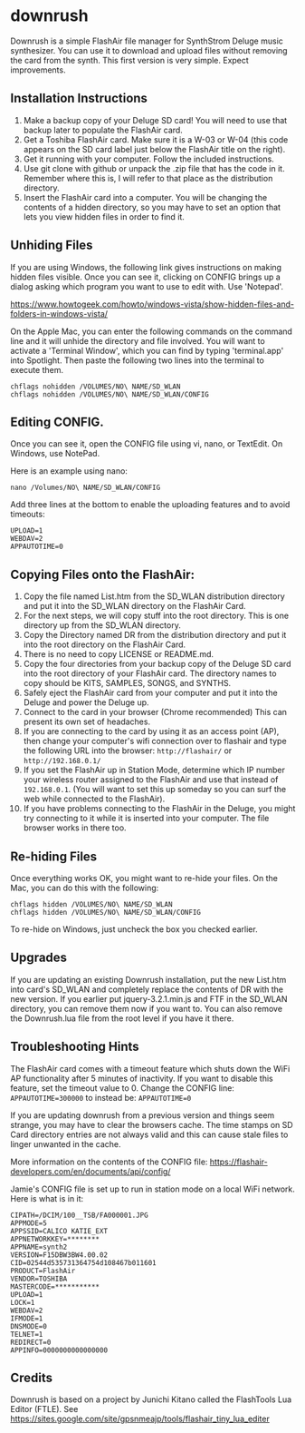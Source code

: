 # downrush
Downrush is a simple FlashAir file manager for SynthStrom Deluge music synthesizer. You can use it to download and upload files without removing the card from the synth. This first version is very simple. Expect improvements.

## Installation Instructions
1. Make a backup copy of your Deluge SD card! You will need to use that backup later to populate the FlashAir card.
1. Get a Toshiba FlashAir card. Make sure it is a  W-03 or W-04 (this code appears on the SD card label just below the FlashAir title on the right).
1. Get it running with your computer. Follow the included instructions.
1. Use git clone with github or unpack the .zip file that has the code in it. Remember where this is, I will refer to that place as the distribution directory.
1. Insert the FlashAir card into a computer. You will be changing the contents of a hidden directory, so you may have
to set an option that lets you view hidden files in order to find it. 

## Unhiding Files
If you are using Windows, the following link gives instructions on making hidden files visible. Once you can see it, clicking on CONFIG brings up a dialog asking which program you want to use to edit with. Use 'Notepad'.


https://www.howtogeek.com/howto/windows-vista/show-hidden-files-and-folders-in-windows-vista/


On the Apple Mac, you can enter the following commands on the command line and it will unhide the directory and file involved.
You will want to activate a 'Terminal Window', which you can find by typing 'terminal.app' into Spotlight. Then paste the following two lines into the terminal to execute them.
````
chflags nohidden /VOLUMES/NO\ NAME/SD_WLAN
chflags nohidden /VOLUMES/NO\ NAME/SD_WLAN/CONFIG
````

## Editing CONFIG.
Once you can see it, open the CONFIG file using vi, nano, or TextEdit. On Windows, use NotePad.

Here is an example using nano:
```
nano /Volumes/NO\ NAME/SD_WLAN/CONFIG
```
Add three lines at the bottom to enable the uploading features and to avoid timeouts:
```
UPLOAD=1
WEBDAV=2
APPAUTOTIME=0
```

## Copying Files onto the FlashAir:

1. Copy the file named List.htm from the SD_WLAN distribution directory and put it into the SD_WLAN directory on the FlashAir Card.
1. For the next steps, we will copy stuff into the root directory. This is one directory up from the SD_WLAN directory. 
1. Copy the Directory named DR from the distribution directory and put it into the root directory on the FlashAir Card.
1. There is no need to copy LICENSE or README.md.
1. Copy the four directories from your backup copy of the Deluge SD card into the root directory of your FlashAir card. The directory names to copy should be KITS, SAMPLES, SONGS, and SYNTHS.
1. Safely eject the FlashAir card from your computer and put it into the Deluge and power the Deluge up.
1. Connect to the card in your browser (Chrome recommended) This can present its own set of headaches.
  1. If you are connecting to the card by using it as an access point (AP), then change your computer's wifi
  connection over to flashair and type the following URL into the browser: `http://flashair/` or `http://192.168.0.1/`
  2. If you set the FlashAir up in Station Mode, determine which IP number your wireless router assigned to the FlashAir and use that instead of `192.168.0.1`. (You will want to set this up someday so you can surf the web while connected to the FlashAir).
  3. If you have problems connecting to the FlashAir in the Deluge, you might try connecting to it while it is inserted into your computer. The file browser works in there too.

## Re-hiding Files

Once everything works OK, you might want to re-hide your files. On the Mac, you can do this with the following:

```
chflags hidden /VOLUMES/NO\ NAME/SD_WLAN
chflags hidden /VOLUMES/NO\ NAME/SD_WLAN/CONFIG
```

To re-hide on Windows, just uncheck the box you checked earlier.

## Upgrades

If you are updating an existing Downrush installation, put the new List.htm into card's SD_WLAN and completely replace the contents of DR with the new version. If you earlier put jquery-3.2.1.min.js and FTF in the SD_WLAN directory, you can remove them now if you want to. You can also remove the 
Downrush.lua file from the root level if you have it there.

## Troubleshooting Hints

The FlashAir card comes with a timeout feature which shuts down the WiFi AP functionality after 5 minutes of inactivity. If you want to disable this feature, set the timeout value to 0.
Change the CONFIG line: `APPAUTOTIME=300000` to instead be: `APPAUTOTIME=0` 

If you are updating downrush from a previous version and things seem strange, you may have to clear the browsers cache. The time stamps on SD Card directory entries are not always valid and this can cause stale files to linger unwanted in the cache.

More information on the contents of the CONFIG file:
https://flashair-developers.com/en/documents/api/config/


Jamie's CONFIG file is set up to run in station mode on a local WiFi network. Here is what is in it:

```
CIPATH=/DCIM/100__TSB/FA000001.JPG
APPMODE=5
APPSSID=CALICO KATIE_EXT
APPNETWORKKEY=********
APPNAME=synth2
VERSION=F15DBW3BW4.00.02
CID=02544d535731364754d108467b011601
PRODUCT=FlashAir
VENDOR=TOSHIBA
MASTERCODE=***********
UPLOAD=1
LOCK=1
WEBDAV=2
IFMODE=1
DNSMODE=0
TELNET=1
REDIRECT=0
APPINFO=0000000000000000
```
## Credits

Downrush is based on a project by Junichi Kitano called the FlashTools Lua Editor (FTLE). See https://sites.google.com/site/gpsnmeajp/tools/flashair_tiny_lua_editer
